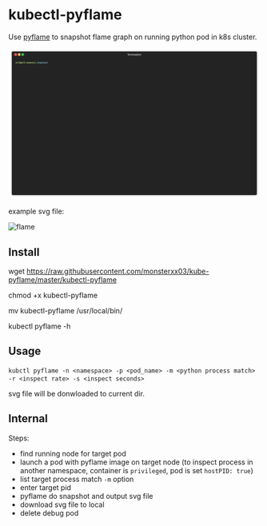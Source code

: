 # kubectl-pyflame

Use [pyflame](https://github.com/uber/pyflame) to snapshot flame graph on running python pod in k8s cluster.

![demo](pics/demo.gif)

example svg file:

![flame](https://cloud.githubusercontent.com/assets/2734/17949703/8ef7d08c-6a0b-11e6-8bbd-41f82086d862.png)

## Install

wget https://raw.githubusercontent.com/monsterxx03/kube-pyflame/master/kubectl-pyflame 

chmod +x kubectl-pyflame 

mv kubectl-pyflame /usr/local/bin/

kubectl pyflame -h

## Usage

    kubctl pyflame -n <namespace> -p <pod_name> -m <python process match> -r <inspect rate> -s <inspect seconds>

svg file will be donwloaded to current dir.


## Internal

Steps:

- find running node for target pod
- launch a pod with pyflame image on target node (to inspect process in another namespace, container is `privileged`, pod is set `hostPID: true`)
- list target process match `-m` option
- enter target pid
- pyflame do snapshot and output svg file
- download svg file to local
- delete debug pod
